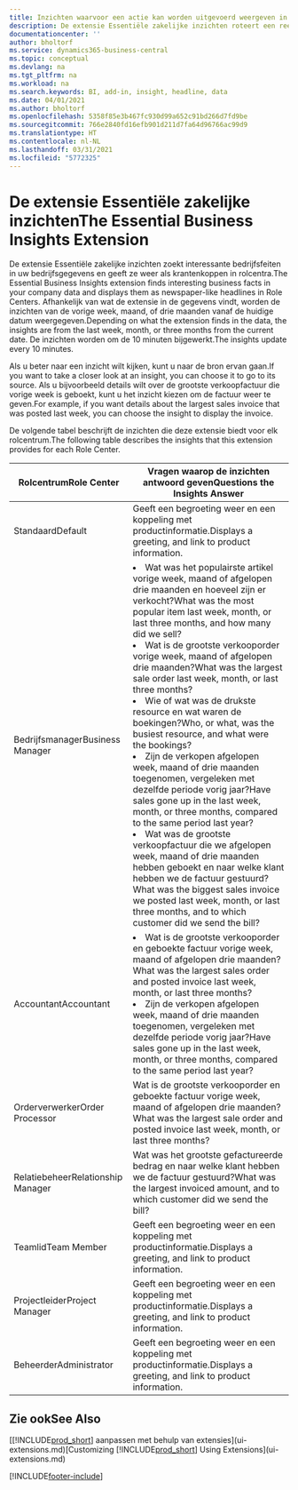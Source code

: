 ```yaml
---
title: Inzichten waarvoor een actie kan worden uitgevoerd weergeven in rolcentra | Microsoft Docs
description: De extensie Essentiële zakelijke inzichten roteert een reeks zakelijke inzichten in rolcentra.
documentationcenter: ''
author: bholtorf
ms.service: dynamics365-business-central
ms.topic: conceptual
ms.devlang: na
ms.tgt_pltfrm: na
ms.workload: na
ms.search.keywords: BI, add-in, insight, headline, data
ms.date: 04/01/2021
ms.author: bholtorf
ms.openlocfilehash: 5358f85e3b467fc930d99a652c91bd266d7fd9be
ms.sourcegitcommit: 766e2840fd16efb901d211d7fa64d96766ac99d9
ms.translationtype: HT
ms.contentlocale: nl-NL
ms.lasthandoff: 03/31/2021
ms.locfileid: "5772325"
---
```

# <a name="the-essential-business-insights-extension"></a><span data-ttu-id="66181-103">De extensie Essentiële zakelijke inzichten</span><span class="sxs-lookup"><span data-stu-id="66181-103">The Essential Business Insights Extension</span></span>
<span data-ttu-id="66181-104">De extensie Essentiële zakelijke inzichten zoekt interessante bedrijfsfeiten in uw bedrijfsgegevens en geeft ze weer als krantenkoppen in rolcentra.</span><span class="sxs-lookup"><span data-stu-id="66181-104">The Essential Business Insights extension finds interesting business facts in your company data and displays them as newspaper-like headlines in Role Centers.</span></span> <span data-ttu-id="66181-105">Afhankelijk van wat de extensie in de gegevens vindt, worden de inzichten van de vorige week, maand, of drie maanden vanaf de huidige datum weergegeven.</span><span class="sxs-lookup"><span data-stu-id="66181-105">Depending on what the extension finds in the data, the insights are from the last week, month, or three months from the current date.</span></span> <span data-ttu-id="66181-106">De inzichten worden om de 10 minuten bijgewerkt.</span><span class="sxs-lookup"><span data-stu-id="66181-106">The insights update every 10 minutes.</span></span>  

<span data-ttu-id="66181-107">Als u beter naar een inzicht wilt kijken, kunt u naar de bron ervan gaan.</span><span class="sxs-lookup"><span data-stu-id="66181-107">If you want to take a closer look at an insight, you can choose it to go to its source.</span></span> <span data-ttu-id="66181-108">Als u bijvoorbeeld details wilt over de grootste verkoopfactuur die vorige week is geboekt, kunt u het inzicht kiezen om de factuur weer te geven.</span><span class="sxs-lookup"><span data-stu-id="66181-108">For example, if you want details about the largest sales invoice that was posted last week, you can choose the insight to display the invoice.</span></span>

<span data-ttu-id="66181-109">De volgende tabel beschrijft de inzichten die deze extensie biedt voor elk rolcentrum.</span><span class="sxs-lookup"><span data-stu-id="66181-109">The following table describes the insights that this extension provides for each Role Center.</span></span>

|<span data-ttu-id="66181-110">Rolcentrum</span><span class="sxs-lookup"><span data-stu-id="66181-110">Role Center</span></span>|<span data-ttu-id="66181-111">Vragen waarop de inzichten antwoord geven</span><span class="sxs-lookup"><span data-stu-id="66181-111">Questions the Insights Answer</span></span>|
|----|-----|
|<span data-ttu-id="66181-112">Standaard</span><span class="sxs-lookup"><span data-stu-id="66181-112">Default</span></span>|<span data-ttu-id="66181-113">Geeft een begroeting weer en een koppeling met productinformatie.</span><span class="sxs-lookup"><span data-stu-id="66181-113">Displays a greeting, and link to product information.</span></span>|
|<span data-ttu-id="66181-114">Bedrijfsmanager</span><span class="sxs-lookup"><span data-stu-id="66181-114">Business Manager</span></span>|<li> <span data-ttu-id="66181-115">Wat was het populairste artikel vorige week, maand of afgelopen drie maanden en hoeveel zijn er verkocht?</span><span class="sxs-lookup"><span data-stu-id="66181-115">What was the most popular item last week, month, or last three months, and how many did we sell?</span></span><br><li> <span data-ttu-id="66181-116">Wat is de grootste verkooporder vorige week, maand of afgelopen drie maanden?</span><span class="sxs-lookup"><span data-stu-id="66181-116">What was the largest sale order last week, month, or last three months?</span></span><br><li> <span data-ttu-id="66181-117">Wie of wat was de drukste resource en wat waren de boekingen?</span><span class="sxs-lookup"><span data-stu-id="66181-117">Who, or what, was the busiest resource, and what were the bookings?</span></span><br><li> <span data-ttu-id="66181-118">Zijn de verkopen afgelopen week, maand of drie maanden toegenomen, vergeleken met dezelfde periode vorig jaar?</span><span class="sxs-lookup"><span data-stu-id="66181-118">Have sales gone up in the last week, month, or three months, compared to the same period last year?</span></span><br><li> <span data-ttu-id="66181-119">Wat was de grootste verkoopfactuur die we afgelopen week, maand of drie maanden hebben geboekt en naar welke klant hebben we de factuur gestuurd?</span><span class="sxs-lookup"><span data-stu-id="66181-119">What was the biggest sales invoice we posted last week, month, or last three months, and to which customer did we send the bill?</span></span></li> |
|<span data-ttu-id="66181-120">Accountant</span><span class="sxs-lookup"><span data-stu-id="66181-120">Accountant</span></span>|<li> <span data-ttu-id="66181-121">Wat is de grootste verkooporder en geboekte factuur vorige week, maand of afgelopen drie maanden?</span><span class="sxs-lookup"><span data-stu-id="66181-121">What was the largest sales order and posted invoice last week, month, or last three months?</span></span><br><li> <span data-ttu-id="66181-122">Zijn de verkopen afgelopen week, maand of drie maanden toegenomen, vergeleken met dezelfde periode vorig jaar?</span><span class="sxs-lookup"><span data-stu-id="66181-122">Have sales gone up in the last week, month, or three months, compared to the same period last year?</span></span> |
|<span data-ttu-id="66181-123">Orderverwerker</span><span class="sxs-lookup"><span data-stu-id="66181-123">Order Processor</span></span>| <span data-ttu-id="66181-124">Wat is de grootste verkooporder en geboekte factuur vorige week, maand of afgelopen drie maanden?</span><span class="sxs-lookup"><span data-stu-id="66181-124">What was the largest sale order and posted invoice last week, month, or last three months?</span></span>|
|<span data-ttu-id="66181-125">Relatiebeheer</span><span class="sxs-lookup"><span data-stu-id="66181-125">Relationship Manager</span></span>| <span data-ttu-id="66181-126">Wat was het grootste gefactureerde bedrag en naar welke klant hebben we de factuur gestuurd?</span><span class="sxs-lookup"><span data-stu-id="66181-126">What was the largest invoiced amount, and to which customer did we send the bill?</span></span>|
|<span data-ttu-id="66181-127">Teamlid</span><span class="sxs-lookup"><span data-stu-id="66181-127">Team Member</span></span>| <span data-ttu-id="66181-128">Geeft een begroeting weer en een koppeling met productinformatie.</span><span class="sxs-lookup"><span data-stu-id="66181-128">Displays a greeting, and link to product information.</span></span>|
|<span data-ttu-id="66181-129">Projectleider</span><span class="sxs-lookup"><span data-stu-id="66181-129">Project Manager</span></span>| <span data-ttu-id="66181-130">Geeft een begroeting weer en een koppeling met productinformatie.</span><span class="sxs-lookup"><span data-stu-id="66181-130">Displays a greeting, and link to product information.</span></span>|
|<span data-ttu-id="66181-131">Beheerder</span><span class="sxs-lookup"><span data-stu-id="66181-131">Administrator</span></span>| <span data-ttu-id="66181-132">Geeft een begroeting weer en een koppeling met productinformatie.</span><span class="sxs-lookup"><span data-stu-id="66181-132">Displays a greeting, and link to product information.</span></span>|

## <a name="see-also"></a><span data-ttu-id="66181-133">Zie ook</span><span class="sxs-lookup"><span data-stu-id="66181-133">See Also</span></span>
<span data-ttu-id="66181-134">[[!INCLUDE[prod_short](includes/prod_short.md)] aanpassen met behulp van extensies](ui-extensions.md)</span><span class="sxs-lookup"><span data-stu-id="66181-134">[Customizing [!INCLUDE[prod_short](includes/prod_short.md)] Using Extensions](ui-extensions.md)</span></span>


[!INCLUDE[footer-include](includes/footer-banner.md)]